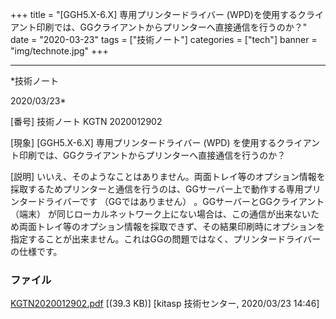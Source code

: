 ﻿+++
title = "[GGH5.X-6.X] 専用プリンタードライバー (WPD)を使用するクライアント印刷では、GGクライアントからプリンターへ直接通信を行うのか？"
date = "2020-03-23"
tags = ["技術ノート"]
categories = ["tech"]
banner = "img/technote.jpg"
+++

-----------------------------------------------------------------------------------------------------------------------------

*技術ノート

2020/03/23*


[番号]
技術ノート KGTN 2020012902

[現象]
[GGH5.X-6.X] 専用プリンタードライバー (WPD)
を使用するクライアント印刷では、GGクライアントからプリンターへ直接通信を行うのか？

[説明]
いいえ、そのようなことはありません。両面トレイ等のオプション情報を採取するためプリンターと通信を行うのは、GGサーバー上で動作する専用プリンタードライバーです
（GGではありません） 。GGサーバーとGGクライアント （端末）
が同じローカルネットワーク上にない場合は、この通信が出来ないため両面トレイ等のオプション情報を採取できず、その結果印刷時にオプションを指定することが出来ません。これはGGの問題ではなく、プリンタードライバーの仕様です。


### ファイル





[KGTN2020012902.pdf](http://techreport.kitasp.net/attachments/download/4478/KGTN2020012902.pdf)
 [(39.3 KB)] [kitasp 技術センター, 2020/03/23
14:46]

